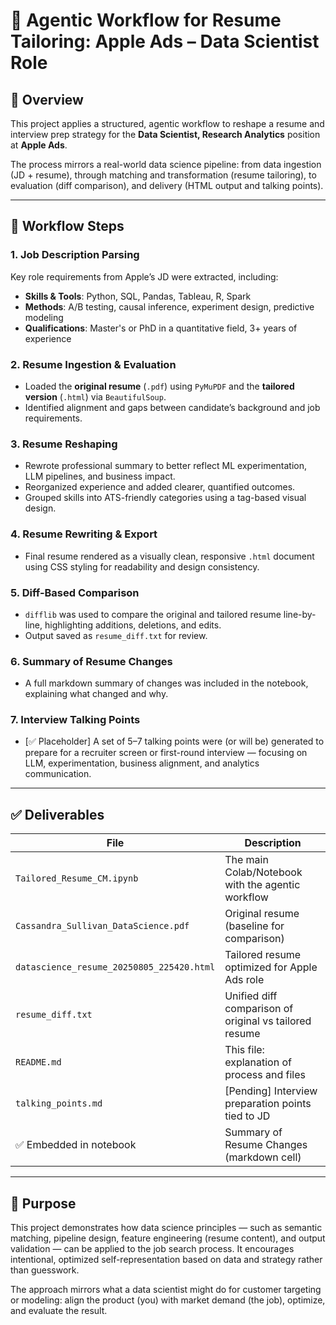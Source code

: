 # 🎯 Agentic Workflow for Resume Tailoring: Apple Ads – Data Scientist Role

## 📌 Overview

This project applies a structured, agentic workflow to reshape a resume and interview prep strategy for the **Data Scientist, Research Analytics** position at **Apple Ads**.

The process mirrors a real-world data science pipeline: from data ingestion (JD + resume), through matching and transformation (resume tailoring), to evaluation (diff comparison), and delivery (HTML output and talking points).

---

## 🚀 Workflow Steps

### 1. Job Description Parsing
Key role requirements from Apple’s JD were extracted, including:

- **Skills & Tools**: Python, SQL, Pandas, Tableau, R, Spark
- **Methods**: A/B testing, causal inference, experiment design, predictive modeling
- **Qualifications**: Master's or PhD in a quantitative field, 3+ years of experience

### 2. Resume Ingestion & Evaluation
- Loaded the **original resume** (`.pdf`) using `PyMuPDF` and the **tailored version** (`.html`) via `BeautifulSoup`.
- Identified alignment and gaps between candidate’s background and job requirements.

### 3. Resume Reshaping
- Rewrote professional summary to better reflect ML experimentation, LLM pipelines, and business impact.
- Reorganized experience and added clearer, quantified outcomes.
- Grouped skills into ATS-friendly categories using a tag-based visual design.

### 4. Resume Rewriting & Export
- Final resume rendered as a visually clean, responsive `.html` document using CSS styling for readability and design consistency.

### 5. Diff-Based Comparison
- `difflib` was used to compare the original and tailored resume line-by-line, highlighting additions, deletions, and edits.
- Output saved as `resume_diff.txt` for review.

### 6. Summary of Resume Changes
- A full markdown summary of changes was included in the notebook, explaining what changed and why.

### 7. Interview Talking Points
- [✅ Placeholder] A set of 5–7 talking points were (or will be) generated to prepare for a recruiter screen or first-round interview — focusing on LLM, experimentation, business alignment, and analytics communication.

---

## ✅ Deliverables

| File | Description |
|------|-------------|
| `Tailored_Resume_CM.ipynb` | The main Colab/Notebook with the agentic workflow |
| `Cassandra_Sullivan_DataScience.pdf` | Original resume (baseline for comparison) |
| `datascience_resume_20250805_225420.html` | Tailored resume optimized for Apple Ads role |
| `resume_diff.txt` | Unified diff comparison of original vs tailored resume |
| `README.md` | This file: explanation of process and files |
| `talking_points.md` | [Pending] Interview preparation points tied to JD |
| ✅ Embedded in notebook | Summary of Resume Changes (markdown cell)

---

## 🧠 Purpose

This project demonstrates how data science principles — such as semantic matching, pipeline design, feature engineering (resume content), and output validation — can be applied to the job search process. It encourages intentional, optimized self-representation based on data and strategy rather than guesswork.

The approach mirrors what a data scientist might do for customer targeting or modeling: align the product (you) with market demand (the job), optimize, and evaluate the result.
